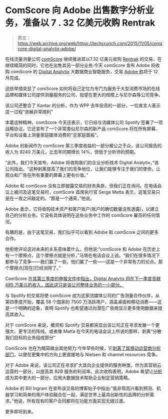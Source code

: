 # ComScore 向 Adobe 出售数字分析业务，准备以 7 . 32 亿美元收购 Rentrak 

> 原文：<https://web.archive.org/web/https://techcrunch.com/2015/11/05/comscore-digital-analytix-adobe/>

在线流量测量公司 [comScore](https://web.archive.org/web/20221206140125/http://www.comscore.com/) 继续推进其以7.32 亿美元收购 [Rentrak](https://web.archive.org/web/20221206140125/http://www.rentrak.com/) 的交易，在继续精简的同时，它也在出售其另一部分业务:今天 comScore 宣布 Adobe 将收购 comScore 的 [Digital Analytix](https://web.archive.org/web/20221206140125/https://www.comscore.com/Products/Enterprise-Analytics/Digital-Analytix-Enterprise) 大数据商业智能服务，交易 [Adobe 称](https://web.archive.org/web/20221206140125/http://blogs.adobe.com/digitalmarketing/analytics/adobe-to-acquire-comscores-digital-analytix-technology/)将于 12 月完成。

这些举措突显了 comScore 如何将自己定位为专门为服务于大型消费市场的在线品牌和媒体公司提供测量服务的公司，指望在更大的规模上与尼尔森等公司竞争。

该公司还整合了 Kantar 的分析，作为 WPP 去年投资的一部分，一位发言人表示这一过程“进展非常顺利”

本着这种精神，comScore 今天还表示，它已经与流媒体公司 Spotify 签署了一项战略协议。它还宣布了一个非常类似尼尔森的新产品 comScore 将在所有屏幕、平台和设备上测量家庭媒体消费的“总家庭面板”。

Adobe 的新闻作为 comScore 第三季度收益的一部分被公之于众，该公司报告的收入为 9240 万美元，比去年同期增长 14%，但低于分析师的预期。

“此外，我们今天宣布，Adobe 将收购我们的企业分析技术 Digital Analytix，”该公司指出。“这种剥离提高了我们的竞争地位，让我们能够专注于我们的使命，让观众和广告在所有重要的屏幕上更有价值。”

Adobe 和 comScore 没有立即披露交易的财务条款，但我们正在询问。在电话会议上被问及这笔交易时，comScore 首席执行官 Serge Matta 表示，这笔交易只是在一夜之间敲定的。“那是一个通宵，”他说。

Adobe 表示，它将收购技术资产和客户账户(账户的确切数量没有透露)，以建立自己的分析业务。它没有具体说明在这些业务中工作的 comScore 雇员的任何情况。

有趣的是，由于这笔交易，我们似乎可以看到 Adobe 和 comScore 之间的更多合作。

他拒绝评论这对未来的关系意味着什么，但他说:“comScore 和 Adobe 在历史上有一个摩擦点，这个摩擦点就是分析，”马塔在电话会议上说。“我们在很多情况下都参与了竞争——我们赢了一些，他们赢了一些——这是一个非常有力的论点。那个摩擦点[现在]已经消除了。”

ComScore [在其第三季度的申报文件中指出，Digital Analytix 将在下一季度贡献 485 万美元的收入，因此这只是该公司整体业务的一小部分。](https://web.archive.org/web/20221206140125/http://www.sec.gov/Archives/edgar/data/1158172/000115817215000099/exhibit991q32015.htm)

与 Spotify 的交易将使 comScore 成为这家流媒体公司的广告测量合作伙伴，从第四季度开始，覆盖 58 个国家的 7500 万活跃用户，涵盖桌面和移动消费——这是一个明确的迹象，表明 Spotify 也希望通过向潜在广告商显示更多使用数据来提高其收入。

对于 comScore 来说，撤资和 Spotify 交易都突显出该公司正在寻求发展一个更强大、更专注的阵线，或者像 Matta 在今天的电话会议上所说的那样，剥离“分散我们目标的业务组成部分”

ComScore 也在为精简做出其他努力:今年早些时候，它[剥离了其移动运营商分析部门](https://web.archive.org/web/20221206140125/https://www.snl.com/InteractiveX/ArticleAbstract.aspx?id=32682773)，以便在更集中的方向上更直接地与 Nielsen 和 channel resources 竞争。

对于 Adobe 来说，该公司正在寻求扩大其向企业提供的服务种类，作为其营销云运营的一部分，以提高其 B2B 服务的利润率。此次收购表明，Adobe 希望让[分析](https://web.archive.org/web/20221206140125/http://www.adobe.com/marketing-cloud/web-analytics.html)成为其中更大的一部分，应用大数据技术帮助企业制定营销策略。

Adobe 的 Bill Ingram 在宣布该交易的博客帖子中指出:“我非常高兴看到预测、机器学习和简单的用户体验融合在一起，满足世界上最具创新性的品牌的分析需求。”他说，所有现有的客户合同都将在功能方面实现无缝过渡。

更多即将到来。
